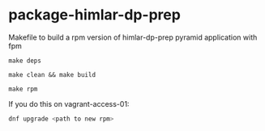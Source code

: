 # package-himlar-dp-prep
Makefile to build a rpm version of himlar-dp-prep pyramid application with fpm

`make deps`

`make clean && make build`

`make rpm`

If you do this on vagrant-access-01:
``` bash
dnf upgrade <path to new rpm>
```
